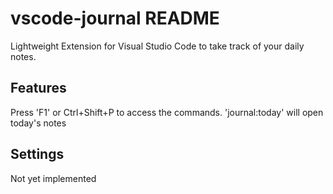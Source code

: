 # vscode-journal README

Lightweight Extension for Visual Studio Code to take track of your daily notes.  

## Features
Press 'F1' or Ctrl+Shift+P to access the commands. 'journal:today' will open today's notes 

## Settings
Not yet implemented

